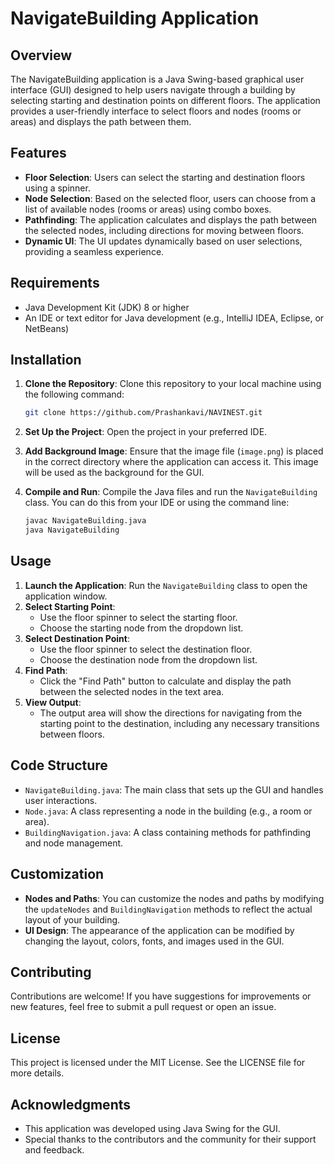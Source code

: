 # NavigateBuilding Application

## Overview
The NavigateBuilding application is a Java Swing-based graphical user interface (GUI) designed to help users navigate through a building by selecting starting and destination points on different floors. The application provides a user-friendly interface to select floors and nodes (rooms or areas) and displays the path between them.

## Features
- **Floor Selection**: Users can select the starting and destination floors using a spinner.
- **Node Selection**: Based on the selected floor, users can choose from a list of available nodes (rooms or areas) using combo boxes.
- **Pathfinding**: The application calculates and displays the path between the selected nodes, including directions for moving between floors.
- **Dynamic UI**: The UI updates dynamically based on user selections, providing a seamless experience.

## Requirements
- Java Development Kit (JDK) 8 or higher
- An IDE or text editor for Java development (e.g., IntelliJ IDEA, Eclipse, or NetBeans)

## Installation

1. **Clone the Repository**: Clone this repository to your local machine using the following command:

   ```bash
   git clone https://github.com/Prashankavi/NAVINEST.git
   ```

2. **Set Up the Project**: Open the project in your preferred IDE.

3. **Add Background Image**: Ensure that the image file (`image.png`) is placed in the correct directory where the application can access it. This image will be used as the background for the GUI.

4. **Compile and Run**: Compile the Java files and run the `NavigateBuilding` class. You can do this from your IDE or using the command line:

   ```bash
   javac NavigateBuilding.java
   java NavigateBuilding
   ```

## Usage

1. **Launch the Application**: Run the `NavigateBuilding` class to open the application window.
2. **Select Starting Point**:
   - Use the floor spinner to select the starting floor.
   - Choose the starting node from the dropdown list.
3. **Select Destination Point**:
   - Use the floor spinner to select the destination floor.
   - Choose the destination node from the dropdown list.
4. **Find Path**:
   - Click the "Find Path" button to calculate and display the path between the selected nodes in the text area.
5. **View Output**:
   - The output area will show the directions for navigating from the starting point to the destination, including any necessary transitions between floors.

## Code Structure
- `NavigateBuilding.java`: The main class that sets up the GUI and handles user interactions.
- `Node.java`: A class representing a node in the building (e.g., a room or area).
- `BuildingNavigation.java`: A class containing methods for pathfinding and node management.

## Customization
- **Nodes and Paths**: You can customize the nodes and paths by modifying the `updateNodes` and `BuildingNavigation` methods to reflect the actual layout of your building.
- **UI Design**: The appearance of the application can be modified by changing the layout, colors, fonts, and images used in the GUI.

## Contributing
Contributions are welcome! If you have suggestions for improvements or new features, feel free to submit a pull request or open an issue.

## License
This project is licensed under the MIT License. See the LICENSE file for more details.

## Acknowledgments
- This application was developed using Java Swing for the GUI.
- Special thanks to the contributors and the community for their support and feedback.
